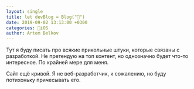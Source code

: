 ```yaml
---
layout: single
title: let devBlog = Blog("🍏")
date: 2019-09-02 13:13:00 +0300
categories: 📱iOS
author: Artem Belkov
---
```

Тут я буду писать про всякие прикольные штуки, которые связаны с разработкой. Не претендую на топ контент, но однозначно будет что-то интересное. По крайней мере для меня.

Сайт ещё кривой. Я не веб-разработчик, к сожалению, но буду потихоньку причесывать его.